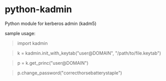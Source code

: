 python-kadmin
=============

Python module for kerberos admin (kadm5)

sample usage:

>  import kadmin

>  k = kadmin.init_with_keytab("user@DOMAIN", "/path/to/file.keytab")

>  p = k.get_princ("user@DOMAIN")

>  p.change_password("correcthorsebatterystaple")

